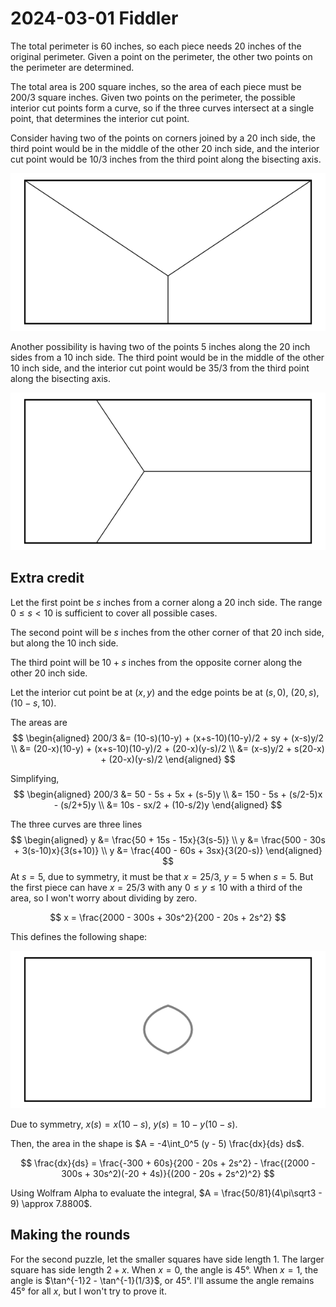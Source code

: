 2024-03-01 Fiddler
==================
The total perimeter is 60 inches, so each piece needs 20 inches of the
original perimeter.  Given a point on the perimeter, the other two
points on the perimeter are determined.

The total area is 200 square inches, so the area of each piece must be
200/3 square inches.  Given two points on the perimeter, the possible
interior cut points form a curve, so if the three curves intersect at a
single point, that determines the interior cut point.

Consider having two of the points on corners joined by a 20 inch side,
the third point would be in the middle of the other 20 inch side, and the
interior cut point would be 10/3 inches from the third point along the
bisecting axis.

![Figure](20240301-a.svg)

Another possibility is having two of the points 5 inches along the 20
inch sides from a 10 inch side.  The third point would be in the middle
of the other 10 inch side, and the interior cut point would be 35/3
from the third point along the bisecting axis.

![Figure](20240301-b.svg)

Extra credit
------------
Let the first point be $s$ inches from a corner along a 20 inch side.
The range $0 \le s < 10$ is sufficient to cover all possible cases.

The second point will be $s$ inches from the other corner of that
20 inch side, but along the 10 inch side.

The third point will be $10+s$ inches from the opposite corner along
the other 20 inch side.

Let the interior cut point be at $(x,y)$ and the edge points be at
$(s,0)$, $(20,s)$, $(10-s,10)$.

The areas are
$$
\begin{aligned}
  200/3 &= (10-s)(10-y) + (x+s-10)(10-y)/2 + sy + (x-s)y/2 \\
        &= (20-x)(10-y) + (x+s-10)(10-y)/2 + (20-x)(y-s)/2 \\
        &= (x-s)y/2 + s(20-x) + (20-x)(y-s)/2
\end{aligned}
$$

Simplifying,
$$
\begin{aligned}
  200/3 &= 50 - 5s + 5x + (s-5)y \\
        &= 150 - 5s + (s/2-5)x - (s/2+5)y \\
        &= 10s - sx/2 + (10-s/2)y
\end{aligned}
$$

The three curves are three lines
$$
\begin{aligned}
  y &= \frac{50 + 15s - 15x}{3(s-5)} \\
  y &= \frac{500 - 30s + 3(s-10)x}{3(s+10)} \\
  y &= \frac{400 - 60s + 3sx}{3(20-s)}
\end{aligned}
$$
At $s = 5$, due to symmetry, it must be that $x = 25/3$, $y = 5$ when $s = 5$.
But the first piece can have $x = 25/3$ with any $0 \le y \le 10$ with
a third of the area, so I won't worry about dividing by zero.

$$ x = \frac{2000 - 300s + 30s^2}{200 - 20s + 2s^2} $$

This defines the following shape:

![Figure](20240301-c.svg)

Due to symmetry, $x(s) = x(10-s)$, $y(s) = 10 - y(10-s)$.

Then, the area in the shape is $A = -4\int_0^5 (y - 5) \frac{dx}{ds} ds$.

$$ \frac{dx}{ds} = \frac{-300 + 60s}{200 - 20s + 2s^2} - \frac{(2000 - 300s + 30s^2)(-20 + 4s)}{(200 - 20s + 2s^2)^2} $$

Using Wolfram Alpha to evaluate the integral,
$A = \frac{50/81}(4\pi\sqrt3 - 9) \approx 7.8800$.

Making the rounds
-----------------
For the second puzzle, let the smaller squares have side length 1.  The larger
square has side length $2+x$.  When $x = 0$, the angle is 45°.  When $x = 1$,
the angle is $\tan^{-1}2 - \tan^{-1}(1/3}$, or 45°.  I'll assume the angle
remains 45° for all $x$, but I won't try to prove it.
